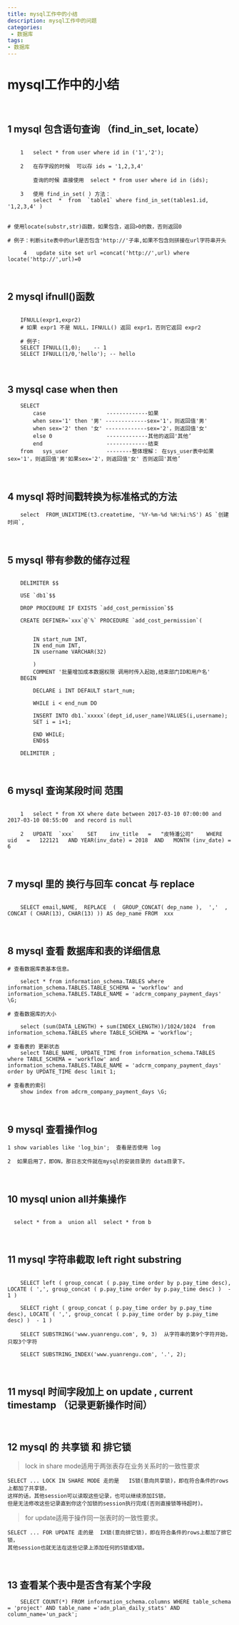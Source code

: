 ```yaml
---
title: mysql工作中的小结
description: mysql工作中的问题
categories:
 - 数据库
tags:
- 数据库
---
```



# mysql工作中的小结

<br>

##  1 mysql 包含语句查询 （find_in_set, locate） 

```mysql

    1   select * from user where id in ('1','2');
    
    2   在存字段的时候  可以存 ids = '1,2,3,4'
    
        查询的时候 直接使用  select * from user where id in (ids);
    
    3   使用 find_in_set( ) 方法：
        select  *  from  `table1` where find_in_set(tables1.id, '1,2,3,4' )


# 使用locate(substr,str)函数，如果包含，返回>0的数，否则返回0 

# 例子：判断site表中的url是否包含'http://'子串,如果不包含则拼接在url字符串开头
  
     4   update site set url =concat('http://',url) where locate('http://',url)=0 

```


<br>

## 2 mysql  ifnull()函数

```mysql
    
    IFNULL(expr1,expr2)
    # 如果 expr1 不是 NULL，IFNULL() 返回 expr1，否则它返回 expr2
    
    # 例子:
    SELECT IFNULL(1,0);    -- 1 
    SELECT IFNULL(1/0,'hello'); -- hello

```

<br>

## 3  mysql case  when  then 

```mysql
    SELECT            
        case                   -------------如果
        when sex='1' then '男' -------------sex='1'，则返回值'男'
        when sex='2' then '女' -------------sex='2'，则返回值'女'  
        else 0                 -------------其他的返回'其他’
        end                    -------------结束
    from   sys_user            --------整体理解： 在sys_user表中如果sex='1'，则返回值'男'如果sex='2'，则返回值'女' 否则返回'其他’

```

<br>

## 4  mysql 将时间戳转换为标准格式的方法

```mysql
    select  FROM_UNIXTIME(t3.createtime, '%Y-%m-%d %H:%i:%S') AS `创建时间`,
```

<br>

## 5  mysql 带有参数的储存过程


```mysql

    DELIMITER $$
    
    USE `db1`$$
    
    DROP PROCEDURE IF EXISTS `add_cost_permission`$$
    
    CREATE DEFINER=`xxx`@`%` PROCEDURE `add_cost_permission`(
        
        
        IN start_num INT,
        IN end_num INT,
        IN username VARCHAR(32)
        
        )
        COMMENT '批量增加成本数据权限 调用时传入起始,结束部门ID和用户名'
    BEGIN
        
        DECLARE i INT DEFAULT start_num;
        
        WHILE i < end_num DO
        
        INSERT INTO db1.`xxxxx`(dept_id,user_name)VALUES(i,username);
        SET i = i+1;
        
        END WHILE;
        END$$
    
    DELIMITER ;

```


<br>

## 6  mysql 查询某段时间 范围

```mysql

    1   select * from XX where date between 2017-03-10 07:00:00 and 2017-03-10 08:55:00  and record is null
    
    2   UPDATE  `xxx`    SET    inv_title   =   "皮特潘公司"    WHERE   uid   =   122121   AND YEAR(inv_date) = 2018  AND   MONTH (inv_date) = 6

```

<br>

## 7 mysql 里的 换行与回车  concat  与 replace

```mysql

    SELECT email,NAME, 	REPLACE  (  GROUP_CONCAT( dep_name ),  ','  ,  CONCAT ( CHAR(13), CHAR(13) )) AS dep_name FROM  xxx

```


<br>

## 8 mysql  查看 数据库和表的详细信息


```mysql
# 查看数据库表基本信息。

    select * from information_schema.TABLES where information_schema.TABLES.TABLE_SCHEMA = 'workflow' and information_schema.TABLES.TABLE_NAME = 'adcrm_company_payment_days'  \G;

# 查看数据库的大小

    select (sum(DATA_LENGTH) + sum(INDEX_LENGTH))/1024/1024  from information_schema.TABLES where TABLE_SCHEMA = 'workflow';

# 查看表的 更新状态
    select TABLE_NAME, UPDATE_TIME from information_schema.TABLES where TABLE_SCHEMA = 'workflow' and information_schema.TABLES.TABLE_NAME = 'adcrm_company_payment_days' order by UPDATE_TIME desc limit 1;

# 查看表的索引  
    show index from adcrm_company_payment_days \G;

```


<br>

## 9 mysql  查看操作log


    1 show variables like 'log_bin';  查看是否使用 log
    
    2  如果启用了，即ON，那日志文件就在mysql的安装目录的 data目录下。
    
    
<br>

## 10 mysql  union all并集操作

```mysql

  select * from a  union all  select * from b

```


<br>

## 11 mysql  字符串截取  left  right   substring    

```mysql
    
    SELECT left ( group_concat ( p.pay_time order by p.pay_time desc), LOCATE ( ',', group_concat ( p.pay_time order by p.pay_time desc) )  - 1 )
    
    SELECT right ( group_concat ( p.pay_time order by p.pay_time desc), LOCATE ( ',', group_concat ( p.pay_time order by p.pay_time desc) )  - 1 )
    
    SELECT SUBSTRING('www.yuanrengu.com', 9, 3)  从字符串的第9个字符开始，只取3个字符
  
    SELECT SUBSTRING_INDEX('www.yuanrengu.com', '.', 2);
```

<br>


## 11 mysql 时间字段加上 on update , current timestamp （记录更新操作时间）    


<br>


## 12  mysql 的 共享锁 和 排它锁

 
>lock in share mode适用于两张表存在业务关系时的一致性要求

    SELECT ... LOCK IN SHARE MODE 走的是   IS锁(意向共享锁)，即在符合条件的rows上都加了共享锁，
    这样的话，其他session可以读取这些记录，也可以继续添加IS锁，
    但是无法修改这些记录直到你这个加锁的session执行完成(否则直接锁等待超时)。

>for  update适用于操作同一张表时的一致性要求。

    SELECT ... FOR UPDATE 走的是  IX锁(意向排它锁)，即在符合条件的rows上都加了排它锁，
    其他session也就无法在这些记录上添加任何的S锁或X锁。

<br>


## 13  查看某个表中是否含有某个字段

```mysql
    SELECT COUNT(*) FROM information_schema.columns WHERE table_schema = 'project' AND table_name ='adn_plan_daily_stats' AND column_name='un_pack';  
```
